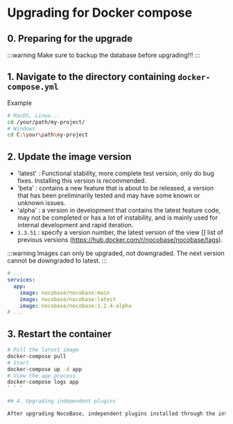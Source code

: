 # Upgrading for Docker compose

## 0. Preparing for the upgrade

:::warning
Make sure to backup the database before upgrading!!!
:::

## 1. Navigate to the directory containing `docker-compose.yml`

Example

```bash
# MacOS, Linux...
cd /your/path/my-project/
# Windows
cd C:\your\path\my-project
```

## 2. Update the image version

- 'latest' : Functional stability, more complete test version, only do bug fixes. Installing this version is recommended.
- 'beta' : contains a new feature that is about to be released, a version that has been preliminarily tested and may have some known or unknown issues.
- 'alpha' : a version in development that contains the latest feature code, may not be completed or has a lot of instability, and is mainly used for internal development and rapid iteration.
- ` 1.3.51 ` : specify a version number, the latest version of the view [] list of previous versions (https://hub.docker.com/r/nocobase/nocobase/tags).

:::warning
Images can only be upgraded, not downgraded. The next version cannot be downgraded to latest.
:::

```yml
# ...
services:
  app:
    image: nocobase/nocobase:main
    image: nocobase/nocobase:latest
    image: nocobase/nocobase:1.2.4-alpha
# ...
```

## 3. Restart the container

```bash
# Pull the latest image
docker-compose pull
# Start
docker-compose up -d app
# View the app process
docker-compose logs app
` ` `

## 4. Upgrading independent plugins

After upgrading NocoBase, independent plugins installed through the interface might also need to be upgraded. Please refer to documentation [Installation and Upgrade of Plugins](/welcome/getting-started/plugin)
